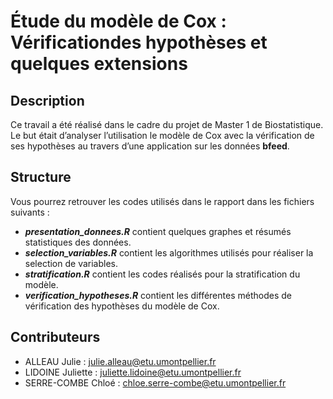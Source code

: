 # Étude du modèle de Cox : Vérificationdes hypothèses et quelques extensions


## Description 
Ce travail a été réalisé dans le cadre du projet de Master 1 de Biostatistique. Le but était d’analyser l’utilisation le modèle de Cox avec la vérification de ses hypothèses au travers d’une application sur les données **bfeed**.


## Structure 
Vous pourrez retrouver les codes utilisés dans le rapport dans les fichiers suivants : 
  * ***presentation_donnees.R*** contient quelques graphes et résumés statistiques des données.
  * ***selection_variables.R*** contient les algorithmes utilisés pour réaliser la selection de variables.
  * ***stratification.R*** contient les codes réalisés pour la stratification du modèle. 
  * ***verification_hypotheses.R*** contient les différentes méthodes de vérification des hypothèses du modèle de Cox.


## Contributeurs
  * ALLEAU Julie : julie.alleau@etu.umontpellier.fr
  * LIDOINE Juliette : juliette.lidoine@etu.umontpellier.fr
  * SERRE-COMBE Chloé : chloe.serre-combe@etu.umontpellier.fr

